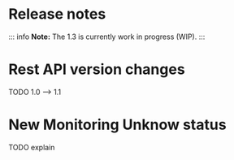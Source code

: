 # Release notes

::: info
**Note:** The 1.3 is currently work in progress (WIP).
:::


# Rest API version changes

TODO 1.0 --> 1.1


# New Monitoring Unknow status

TODO explain

